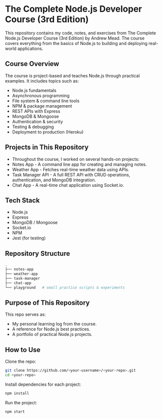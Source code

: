 # The Complete Node.js Developer Course (3rd Edition)

This repository contains my code, notes, and exercises from The Complete Node.js Developer Course (3rd Edition)
 by Andrew Mead.
The course covers everything from the basics of Node.js to building and deploying real-world applications.

## Course Overview
The course is project-based and teaches Node.js through practical examples.
It includes topics such as:
- Node.js fundamentals
- Asynchronous programming
- File system & command line tools
- NPM & package management
- REST APIs with Express
- MongoDB & Mongoose
- Authentication & security
- Testing & debugging
- Deployment to production (Heroku)

## Projects in This Repository
- Throughout the course, I worked on several hands-on projects:
- Notes App - A command line app for creating and managing notes.
- Weather App - Fetches real-time weather data using APIs.
- Task Manager API - A full REST API with CRUD operations, authentication, and MongoDB integration.
- Chat App - A real-time chat application using Socket.io.

## Tech Stack
- Node.js
- Express
- MongoDB / Mongoose
- Socket.io
- NPM
- Jest (for testing)

## Repository Structure
```bash
.
├── notes-app
├── weather-app
├── task-manager
├── chat-app
└── playground   # small practice scripts & experiments
```

## Purpose of This Repository
This repo serves as:
- My personal learning log from the course.
- A reference for Node.js best practices.
- A portfolio of practical Node.js projects.

## How to Use
Clone the repo:
```bash
git clone https://github.com/<your-username>/<your-repo>.git
cd <your-repo>
```

Install dependencies for each project:

```bash
npm install
```

Run the project:
```bash
npm start
```